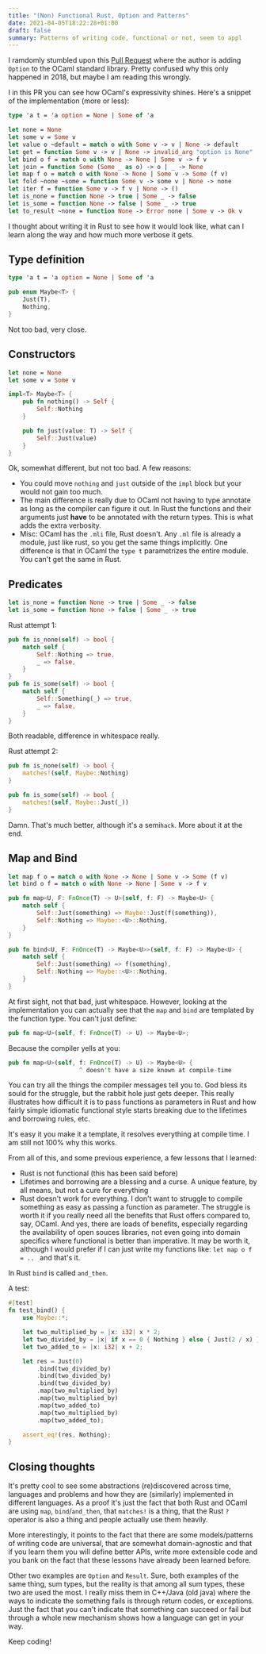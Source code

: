 ```yaml
---
title: "(Non) Functional Rust, Option and Patterns"
date: 2021-04-05T18:22:28+01:00
draft: false
summary: Patterns of writing code, functional or not, seem to appl
---
```


I ramdomly stumbled upon this [Pull Request](https://github.com/ocaml/ocaml/pull/1940/) where the author is adding `Option` to the OCaml standard library. Pretty confused why this only happened in 2018, but maybe I am reading this wrongly.

I in this PR you can see how OCaml's expressivity shines. Here's a snippet of the implementation (more or less):

```OCaml
type 'a t = 'a option = None | Some of 'a

let none = None
let some v = Some v
let value o ~default = match o with Some v -> v | None -> default
let get = function Some v -> v | None -> invalid_arg "option is None"
let bind o f = match o with None -> None | Some v -> f v
let join = function Some (Some _ as o) -> o | _ -> None
let map f o = match o with None -> None | Some v -> Some (f v)
let fold ~none ~some = function Some v -> some v | None -> none
let iter f = function Some v -> f v | None -> ()
let is_none = function None -> true | Some _ -> false
let is_some = function None -> false | Some _ -> true
let to_result ~none = function None -> Error none | Some v -> Ok v

```

I thought about writing it in Rust to see how it would look like, what can I learn along the way and how much more verbose it gets.

## Type definition

```OCaml
type 'a t = 'a option = None | Some of 'a
```

```rs
pub enum Maybe<T> {
    Just(T),
    Nothing,
}
```

Not too bad, very close.

## Constructors

```OCaml
let none = None
let some v = Some v
```

```Rust
impl<T> Maybe<T> {
    pub fn nothing() -> Self {
        Self::Nothing
    }

    pub fn just(value: T) -> Self {
        Self::Just(value)
    }
}
```

Ok, somewhat different, but not too bad. A few reasons:
- You could move `nothing` and `just` outside of the `impl` block but your would not gain too much.
- The main difference is really due to OCaml not having to type annotate as long as the compiler can figure it out. In Rust the functions and their arguments just **have** to be annotated with the return types. This is what adds the extra verbosity.
- Misc: OCaml has the `.mli` file, Rust doesn't. Any `.ml` file is already a module, just like rust, so you get the same things implicitly. One difference is that in OCaml the `type t` parametrizes the entire module. You can't get the same in Rust.

## Predicates

```OCaml
let is_none = function None -> true | Some _ -> false
let is_some = function None -> false | Some _ -> true
```

Rust attempt 1:
```rs
pub fn is_none(self) -> bool {
    match self {
        Self::Nothing => true,
        _ => false,
    }
}
pub fn is_some(self) -> bool {
    match self {
        Self::Something(_) => true,
        _ => false,
    }
}
```

Both readable, difference in whitespace really.

Rust attempt 2:
```rs
pub fn is_none(self) -> bool {
    matches!(self, Maybe::Nothing)
}

pub fn is_some(self) -> bool {
    matches!(self, Maybe::Just(_))
}
```

Damn. That's much better, although it's a semi`hack`. More about it at the end.

## Map and Bind

```OCaml
let map f o = match o with None -> None | Some v -> Some (f v)
let bind o f = match o with None -> None | Some v -> f v
```

```rs
pub fn map<U, F: FnOnce(T) -> U>(self, f: F) -> Maybe<U> {
    match self {
        Self::Just(something) => Maybe::Just(f(something)),
        Self::Nothing => Maybe::<U>::Nothing,
    }
}

pub fn bind<U, F: FnOnce(T) -> Maybe<U>>(self, f: F) -> Maybe<U> {
    match self {
        Self::Just(something) => f(something),
        Self::Nothing => Maybe::<U>::Nothing,
    }
}
```

At first sight, not that bad, just whitespace. However, looking at the implementation you can actually see that the `map` and `bind` are templated by the function type. You can't just define:
```rs
pub fn map<U>(self, f: FnOnce(T) -> U) -> Maybe<U>;
```

Because the compiler yells at you:
```rs
pub fn map<U>(self, f: FnOnce(T) -> U) -> Maybe<U> {
                    ^ doesn't have a size known at compile-time
```

You can try all the things the compiler messages tell you to. God bless its sould for the struggle, but the rabbit hole just gets deeper. This really illustrates how difficult it is to pass functions as parameters in Rust and how fairly simple idiomatic functional style starts breaking due to the lifetimes and borrowing rules, etc.

It's easy it you make it a template, it resolves everything at compile time. I am still not 100% why this works.

From all of this, and some previous experience, a few lessons that I learned:
- Rust is not functional (this has been said before)
- Lifetimes and borrowing are a blessing and a curse. A unique feature, by all means, but not a cure for everything
- Rust doesn't work for everything. I don't want to struggle to compile something as easy as passing a function as parameter. The struggle is worth it if you really need all the benefits that Rust offers compared to, say, OCaml. And yes, there are loads of benefits, especially regarding the availability of open souces libraries, not even going into domain specifics where functional is better than imperative. It may be worth it, although I would prefer if I can just write my functions like: `let map o f = .. ` and that's it.

In Rust `bind` is called `and_then`.

A test:

```rs
#[test]
fn test_bind() {
    use Maybe::*;

    let two_multiplied_by = |x: i32| x * 2;
    let two_divided_by = |x| if x == 0 { Nothing } else { Just(2 / x) };
    let two_added_to = |x: i32| x + 2;

    let res = Just(0)
        .bind(two_divided_by)
        .bind(two_divided_by)
        .bind(two_divided_by)
        .map(two_multiplied_by)
        .map(two_multiplied_by)
        .map(two_added_to)
        .map(two_multiplied_by)
        .map(two_added_to);

    assert_eq!(res, Nothing);
}
```

## Closing thoughts

It's pretty cool to see some abstractions (re)discovered across time, languages and problems and how they are (similarly) implemented in different languages. As a proof it's just the fact that both Rust and OCaml are using `map`, `bind`/`and_then`, that `matches!` is a thing, that the Rust `?` operator is also a thing and people actually use them heavily.

More interestingly, it points to the fact that there are some models/patterns of writing code are universal, that are somewhat domain-agnostic and that if you learn them you will define better APIs, write more extensible code and you bank on the fact that these lessons have already been learned before.

Other two examples are `Option` and `Result`. Sure, both examples of the same thing, sum types, but the reality is that among all sum types, these two are used the most. I really miss them in C++/Java (old java) where the ways to indicate the something fails is through return codes, or exceptions. Just the fact that you can't indicate that something can succeed or fail but through a whole new mechanism shows how a language can get in your way.

Keep coding!